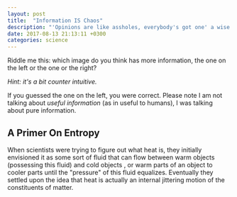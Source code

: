 ```yaml
---
layout: post
title:  "Information IS Chaos"
description: "'Opinions are like assholes, everybody's got one' a wise man once said. That wise man was Larry Flint, or at least that's what the movie claims he said. Those might not have been his exact words, but no need to get into specifics... You see, smart people have egos."
date: 2017-08-13 21:13:11 +0300
categories: science
---
```


Riddle me this: which image do you think has more information, the one on the left or the one or the right?

*Hint: it's a bit counter intuitive.*

If you guessed the one on the left, you were correct. Please note I am not talking about *useful information* (as in useful to humans), I was talking about pure information.

## A Primer On Entropy ##
When scientists were trying to figure out what heat is, they initially envisioned it as some sort of fluid that can flow between warm objects (possessing this fluid) and cold objects , or warm parts of an object to cooler parts until the "pressure" of this fluid equalizes. Eventually they settled upon the idea that heat is actually an internal jittering motion of the constituents of matter.
